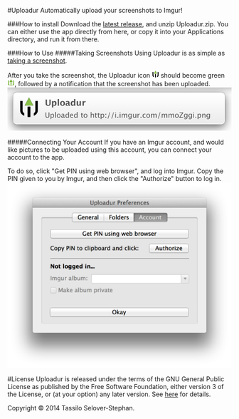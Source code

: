 #Uploadur
Automatically upload your screenshots to Imgur! 

###How to install
Download the [latest release](http://tassilo.tk/Binaries/Uploadur-0.4.5.zip), and unzip Uploadur.zip. You can either use the app directly from here, or copy it into your Applications directory, and run it from there.

###How to Use
#####Taking Screenshots
Using Uploadur is as simple as [taking a screenshot](http://support.apple.com/kb/ht5775). 

After you take the screenshot, the Uploadur icon ![Uploadur Icon](https://raw.githubusercontent.com/Selovert/Uploadur/master/Uploadur/Resources/Images.xcassets/icon.imageset/uploadur.png) should become green ![Uploadur-dl Icon](https://raw.githubusercontent.com/Selovert/Uploadur/master/Uploadur/Resources/Images.xcassets/icon-dl.imageset/uploadur-dl.png), followed by a notification that the screenshot has been uploaded.
![Notification](https://raw.githubusercontent.com/Selovert/Uploadur/master/Readme/Notification.png)

#####Connecting Your Account
If you have an Imgur account, and would like pictures to be uploaded using this account, you can connect your account to the app. 

To do so, click "Get PIN using web browser", and log into Imgur. Copy the PIN given to you by Imgur, and then click the "Authorize" button to log in.
![Account](https://raw.githubusercontent.com/Selovert/Uploadur/master/Readme/Account.png)

#License
Uploadur is released under the terms of the GNU General Public License as published by
the Free Software Foundation, either version 3 of the License, or
(at your option) any later version. See [here](http://www.gnu.org/licenses/) for
details.

Copyright © 2014 Tassilo Selover-Stephan.